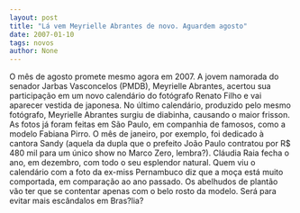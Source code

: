 ```yaml
---
layout: post
title: "Lá vem Meyrielle Abrantes de novo. Aguardem agosto"
date: 2007-01-10
tags: novos
author: None
---
```

O mês de agosto
 promete mesmo agora em 2007.
A jovem namorada do senador Jarbas Vasconcelos (PMDB), Meyrielle Abrantes,&nbsp;acertou sua participação em um novo calendário do fotógrafo Renato Filho e vai aparecer vestida de japonesa.
No último calendário, produzido pelo mesmo fotógrafo, Meyrielle Abrantes surgiu de diabinha, causando o maior frisson.
As fotos já foram feitas em São Paulo, em companhia de famosos, como a modelo Fabiana Pirro.
O mês de janeiro, por exemplo, foi dedicado à cantora Sandy (aquela&nbsp;da dupla que o prefeito João Paulo contratou por R$ 480 mil para um único show no Marco Zero, lembra?).
Cláudia Raia fecha o ano, em dezembro, com todo o seu esplendor natural.
Quem viu o calendário com a foto da ex-miss Pernambuco diz que a moça está muito comportada, em comparação ao ano passado. Os abelhudos de plantão vão ter que se contentar apenas com o belo rosto da modelo.
Será para evitar mais escândalos em Bras?lia? 